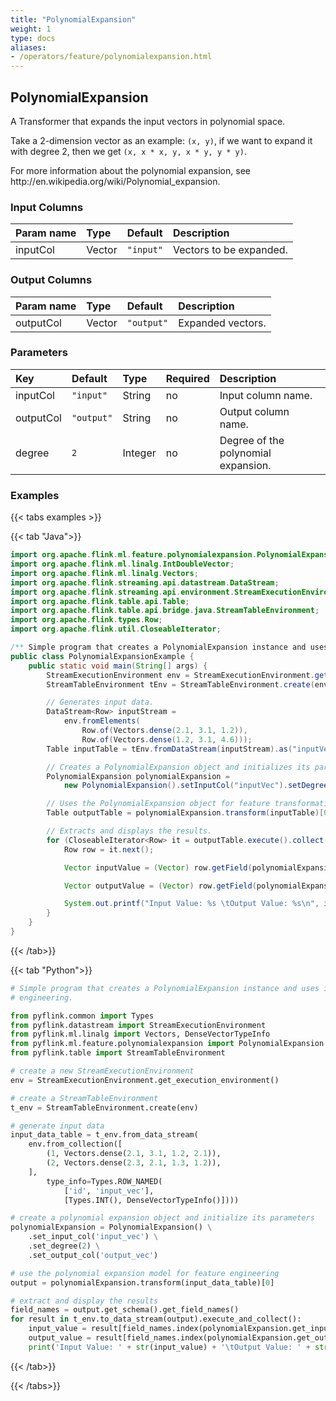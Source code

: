 ```yaml
---
title: "PolynomialExpansion"
weight: 1
type: docs
aliases:
- /operators/feature/polynomialexpansion.html
---
```


<!--
Licensed to the Apache Software Foundation (ASF) under one
or more contributor license agreements.  See the NOTICE file
distributed with this work for additional information
regarding copyright ownership.  The ASF licenses this file
to you under the Apache License, Version 2.0 (the
"License"); you may not use this file except in compliance
with the License.  You may obtain a copy of the License at

  http://www.apache.org/licenses/LICENSE-2.0

Unless required by applicable law or agreed to in writing,
software distributed under the License is distributed on an
"AS IS" BASIS, WITHOUT WARRANTIES OR CONDITIONS OF ANY
KIND, either express or implied.  See the License for the
specific language governing permissions and limitations
under the License.
-->

## PolynomialExpansion

A Transformer that expands the input vectors in polynomial space.

Take a 2-dimension vector as an example: `(x, y)`, if we want to expand it with degree 2, then
we get `(x, x * x, y, x * y, y * y)`.

<p>For more information about the polynomial expansion, see 
http://en.wikipedia.org/wiki/Polynomial_expansion.

### Input Columns

| Param name | Type   | Default   | Description             |
|:-----------|:-------|:----------|:------------------------|
| inputCol   | Vector | `"input"` | Vectors to be expanded. |

### Output Columns

| Param name | Type   | Default    | Description       |
|:-----------|:-------|:-----------|:------------------|
| outputCol  | Vector | `"output"` | Expanded vectors. |

### Parameters

| Key       | Default    | Type    | Required | Description                         |
|:----------|:-----------|:--------|:---------|:------------------------------------|
| inputCol  | `"input"`  | String  | no       | Input column name.                  |
| outputCol | `"output"` | String  | no       | Output column name.                 |
| degree    | `2`        | Integer | no       | Degree of the polynomial expansion. |

### Examples

{{< tabs examples >}}

{{< tab "Java">}}

```java
import org.apache.flink.ml.feature.polynomialexpansion.PolynomialExpansion;
import org.apache.flink.ml.linalg.IntDoubleVector;
import org.apache.flink.ml.linalg.Vectors;
import org.apache.flink.streaming.api.datastream.DataStream;
import org.apache.flink.streaming.api.environment.StreamExecutionEnvironment;
import org.apache.flink.table.api.Table;
import org.apache.flink.table.api.bridge.java.StreamTableEnvironment;
import org.apache.flink.types.Row;
import org.apache.flink.util.CloseableIterator;

/** Simple program that creates a PolynomialExpansion instance and uses it for feature engineering. */
public class PolynomialExpansionExample {
	public static void main(String[] args) {
		StreamExecutionEnvironment env = StreamExecutionEnvironment.getExecutionEnvironment();
		StreamTableEnvironment tEnv = StreamTableEnvironment.create(env);

		// Generates input data.
		DataStream<Row> inputStream =
			env.fromElements(
				Row.of(Vectors.dense(2.1, 3.1, 1.2)),
				Row.of(Vectors.dense(1.2, 3.1, 4.6)));
		Table inputTable = tEnv.fromDataStream(inputStream).as("inputVec");

		// Creates a PolynomialExpansion object and initializes its parameters.
		PolynomialExpansion polynomialExpansion =
			new PolynomialExpansion().setInputCol("inputVec").setDegree(2).setOutputCol("outputVec");

		// Uses the PolynomialExpansion object for feature transformations.
		Table outputTable = polynomialExpansion.transform(inputTable)[0];

		// Extracts and displays the results.
		for (CloseableIterator<Row> it = outputTable.execute().collect(); it.hasNext(); ) {
			Row row = it.next();

			Vector inputValue = (Vector) row.getField(polynomialExpansion.getInputCol());

			Vector outputValue = (Vector) row.getField(polynomialExpansion.getOutputCol());

			System.out.printf("Input Value: %s \tOutput Value: %s\n", inputValue, outputValue);
		}
	}
}

```

{{< /tab>}}

{{< tab "Python">}}

```python
# Simple program that creates a PolynomialExpansion instance and uses it for feature
# engineering.

from pyflink.common import Types
from pyflink.datastream import StreamExecutionEnvironment
from pyflink.ml.linalg import Vectors, DenseVectorTypeInfo
from pyflink.ml.feature.polynomialexpansion import PolynomialExpansion
from pyflink.table import StreamTableEnvironment

# create a new StreamExecutionEnvironment
env = StreamExecutionEnvironment.get_execution_environment()

# create a StreamTableEnvironment
t_env = StreamTableEnvironment.create(env)

# generate input data
input_data_table = t_env.from_data_stream(
    env.from_collection([
        (1, Vectors.dense(2.1, 3.1, 1.2, 2.1)),
        (2, Vectors.dense(2.3, 2.1, 1.3, 1.2)),
    ],
        type_info=Types.ROW_NAMED(
            ['id', 'input_vec'],
            [Types.INT(), DenseVectorTypeInfo()])))

# create a polynomial expansion object and initialize its parameters
polynomialExpansion = PolynomialExpansion() \
    .set_input_col('input_vec') \
    .set_degree(2) \
    .set_output_col('output_vec')

# use the polynomial expansion model for feature engineering
output = polynomialExpansion.transform(input_data_table)[0]

# extract and display the results
field_names = output.get_schema().get_field_names()
for result in t_env.to_data_stream(output).execute_and_collect():
    input_value = result[field_names.index(polynomialExpansion.get_input_col())]
    output_value = result[field_names.index(polynomialExpansion.get_output_col())]
    print('Input Value: ' + str(input_value) + '\tOutput Value: ' + str(output_value))

```

{{< /tab>}}

{{< /tabs>}}
